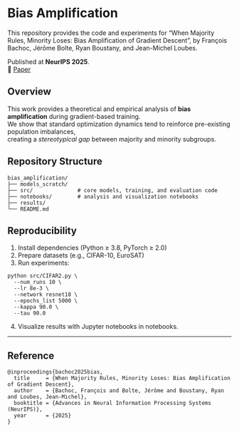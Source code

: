 # Bias Amplification

This repository provides the code and experiments for “When Majority Rules, Minority Loses: Bias Amplification of Gradient Descent”,
by François Bachoc, Jérôme Bolte, Ryan Boustany, and Jean-Michel Loubes.

Published at **NeurIPS 2025**.  
📄 [Paper](https://arxiv.org/pdf/2505.13122)

## Overview

This work provides a theoretical and empirical analysis of **bias amplification** during gradient-based training.  
We show that standard optimization dynamics tend to reinforce pre-existing population imbalances,  
creating a *stereotypical gap* between majority and minority subgroups.

## Repository Structure

```text
bias_amplification/
├── models_scratch/ 
├── src/              # core models, training, and evaluation code
├── notebooks/        # analysis and visualization notebooks
├── results/         
└── README.md
```

## Reproducibility

1. Install dependencies (Python ≥ 3.8, PyTorch ≥ 2.0)  
2. Prepare datasets (e.g., CIFAR-10, EuroSAT)  
3. Run experiments:

```
python src/CIFAR2.py \
  --num_runs 10 \
  --lr 8e-3 \
  --network resnet18 \
  --epochs_list 5000 \
  --kappa 90.0 \
  --tau 90.0
```

4. Visualize results with Jupyter notebooks in notebooks.

---

## Reference

```
@inproceedings{bachoc2025bias,
  title     = {When Majority Rules, Minority Loses: Bias Amplification of Gradient Descent},
  author    = {Bachoc, François and Bolte, Jérôme and Boustany, Ryan and Loubes, Jean-Michel},
  booktitle = {Advances in Neural Information Processing Systems (NeurIPS)},
  year      = {2025}
}
```
